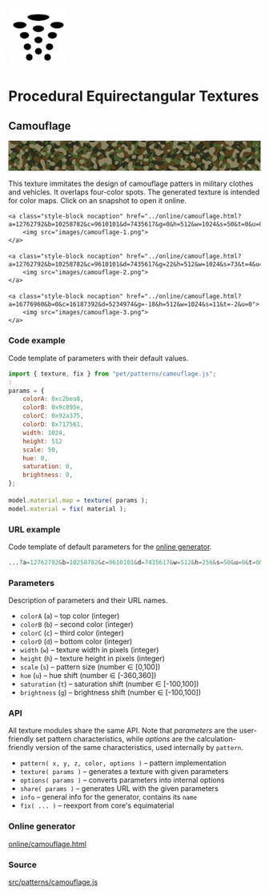 <img class="logo" src="../assets/logo/logo.png">


# Procedural Equirectangular Textures


## Camouflage
<img src="images/camouflage.jpg">

This texture immitates the design of camouflage patters in
military clothes and vehicles. It overlaps four-color spots.
The generated texture is intended for color maps. Click on
an snapshot to open it online.

<p class="gallery">

	<a class="style-block nocaption" href="../online/camouflage.html?a=12762792&b=10258782&c=9610101&d=7435617&g=0&h=512&w=1024&s=50&t=0&u=0">
		<img src="images/camouflage-1.png">
	</a>

	<a class="style-block nocaption" href="../online/camouflage.html?a=12762792&b=10258782&c=9610101&d=7435617&g=22&h=512&w=1024&s=73&t=4&u=194">
		<img src="images/camouflage-2.png">
	</a>

	<a class="style-block nocaption" href="../online/camouflage.html?a=16776960&b=0&c=16187392&d=5234974&g=-18&h=512&w=1024&s=11&t=-2&u=0">
		<img src="images/camouflage-3.png">
	</a>

</p>


### Code example

Code template of parameters with their default values.

```js
import { texture, fix } from "pet/patterns/camouflage.js";
:
params = {
	colorA: 0xc2bea8,
	colorB: 0x9c895e,
	colorC: 0x92a375,
	colorD: 0x717561,
	width: 1024,
	height: 512
	scale: 50,
	hue: 0,
	saturation: 0,
	brightness: 0,
};

model.material.map = texture( params );
model.material = fix( material );
```

### URL example

Code template of default parameters for the [online generator](../online/camouflage.html).

```php
...?a=12762792&b=10258782&c=9610101&d=7435617&w=512&h=256&s=50&u=0&t=0&g=0
```

### Parameters

Description of parameters and their URL names.

* `colorA` (`a`) &ndash; top color (integer)
* `colorB` (`b`) &ndash; second color (integer)
* `colorC` (`c`) &ndash; third color (integer)
* `colorD` (`d`) &ndash; bottom color (integer)
* `width` (`w`) &ndash; texture width in pixels (integer)
* `height` (`h`) &ndash; texture height in pixels (integer)
* `scale` (`s`) &ndash; pattern size (number &#x2208; [0,100])
* `hue` (`u`) &ndash; hue shift (number &#x2208; [-360,360])
* `saturation` (`t`) &ndash; saturation shift (number &#x2208; [-100,100])
* `brightness` (`g`) &ndash; brightness shift (number &#x2208; [-100,100])


### API

All texture modules share the same API. Note that *parameters*
are the user-friendly set pattern characteristics, while
*options* are the calculation-friendly version of the same
characteristics, used internally by `pattern`.

* `pattern( x, y, z, color, options )` &ndash; pattern implementation
* `texture( params )` &ndash; generates a texture with given parameters
* `options( params )` &ndash; converts parameters into internal options
* `share( params )` &ndash; generates URL with the given parameters
* `info` &ndash; general info for the generator, contains its `name`
* `fix( ... )` &ndash; reexport from core's equimaterial


### Online generator

[online/camouflage.html](../online/camouflage.html)

### Source

[src/patterns/camouflage.js](https://github.com/boytchev/texture-generator/blob/main/src/patterns/camouflage.js)


